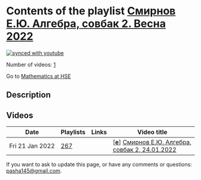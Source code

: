 # Contents of the playlist [Смирнов Е.Ю. Алгебра, совбак 2. Весна 2022](https://www.youtube.com/playlist?list=PLq3E5oubNNoAGfpenJNhbiJAOZ69TLm1z)

[![synced with youtube](https://img.shields.io/github/last-commit/mathphysschool/mathphysschool.github.io/autoupdate1?label=synced%20with%20youtube)](https://github.com/mathphysschool/mathphysschool.github.io/commits/autoupdate1)

Number of videos: [1](#videos)

Go to [Mathematics at HSE](../README.md)

## Description



## Videos

|Date|Playlists|Links|Video title|
|---|---|---|---|
| Fri&nbsp;21&nbsp;Jan&nbsp;2022 | [267](../playlists/267 "Смирнов Е.Ю. Алгебра, совбак 2. Весна 2022") |  | [[**e**](https://studio.youtube.com/video/y0rC7ezpagQ/edit "Edit")] [Смирнов Е.Ю. Алгебра, совбак 2, 24.01.2022](https://www.youtube.com/watch?v=y0rC7ezpagQ&list=PLq3E5oubNNoAGfpenJNhbiJAOZ69TLm1z) |


 If you want to ask to update this page, or have any comments or questions: <pasha145@gmail.com>.